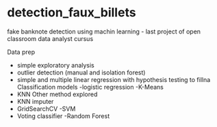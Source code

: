 # detection_faux_billets
fake banknote detection using machin learning - last project of open classroom data analyst cursus

Data prep
 - simple exploratory analysis 
 - outlier detection (manual and isolation forest)
 - simple and multiple linear regression with hypothesis testing to fillna
Classification models
  -logistic regression
  -K-Means
  - KNN
 Other method explored
 - KNN imputer
 - GridSearchCV
 -SVM
 - Voting classifier
 -Random Forest


